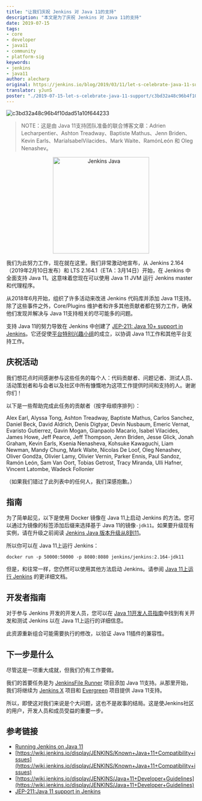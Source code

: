 ```yaml
---
title: "让我们庆祝 Jenkins 对 Java 11的支持"
description: "本文是为了庆祝 Jenkins 对 Java 11的支持"
date: 2019-07-15
tags:
- core
- developer
- java11
- community
- platform-sig
keywords:
- jenkins
- java11
author: alecharp
original: https://jenkins.io/blog/2019/03/11/let-s-celebrate-java-11-support/
translator: yJunS
poster: "./2019-07-15-let-s-celebrate-java-11-support/c3bd32a48c96b4f10dad51a10f644233.png"
---
```


![c3bd32a48c96b4f10dad51a10f644233](c3bd32a48c96b4f10dad51a10f644233.png)

> NOTE：这是由 Java 11支持团队准备的联合博客文章：Adrien Lecharpentier、Ashton Treadway、Baptiste Mathus、Jenn Briden、Kevin Earls、MaríaIsabelVilacides、Mark Waite、RamónLeón 和 Oleg Nenashev。

<div align=center><img style="width:256px;height:256px;" src="/images/logos/formal/256.png" title="Jenkins Java"></div>

我们为此努力工作，现在就在这里。我们非常激动地宣布，从 Jenkins 2.164（2019年2月10日发布）和 LTS 2.164.1（ETA：3月14日）开始，在 Jenkins 中全面支持 Java 11。这意味着您现在可以使用 Java 11 JVM 运行 Jenkins master 和代理程序。

从2018年6月开始，组织了许多活动来改进 Jenkins 代码库并添加 Java 11支持。除了这些事件之外，Core/Plugins 维护者和许多其他贡献者都在努力工作，确保他们发现并解决与 Java 11支持相关的尽可能多的问题。

支持 Java 11的努力导致在 Jenkins 中创建了 [JEP-211: Java 10+ support in Jenkins](https://github.com/jenkinsci/jep/blob/master/jep/211/README.adoc)。它还促使[平台特别兴趣小组](https://jenkins.io/sigs/platform)的成立，以协调 Java 11工作和其他平台支持工作。

## 庆祝活动

我们想花点时间感谢参与这些任务的每个人：代码贡献者、问题记者、测试人员、活动策划者和与会者以及社区中所有慷慨地为这项工作提供时间和支持的人。谢谢你们！

以下是一些帮助完成此任务的贡献者（按字母顺序排列）：

Alex Earl,
Alyssa Tong,
Ashton Treadway,
Baptiste Mathus,
Carlos Sanchez,
Daniel Beck,
David Aldrich,
Denis Digtyar,
Devin Nusbaum,
Emeric Vernat,
Evaristo Gutierrez,
Gavin Mogan,
Gianpaolo Macario,
Isabel Vilacides,
James Howe,
Jeff Pearce,
Jeff Thompson,
Jenn Briden,
Jesse Glick,
Jonah Graham,
Kevin Earls,
Ksenia Nenasheva,
Kohsuke Kawaguchi,
Liam Newman,
Mandy Chung,
Mark Waite,
Nicolas De Loof,
Oleg Nenashev,
Oliver Gondža,
Olivier Lamy,
Olivier Vernin,
Parker Ennis,
Paul Sandoz,
Ramón León,
Sam Van Oort,
Tobias Getrost,
Tracy Miranda,
Ulli Hafner,
Vincent Latombe,
Wadeck Follonier

（如果我们错过了此列表中的任何人，我们深感抱歉。）

## 指南

为了简单起见，以下是使用 Docker 镜像在 Java 11上启动 Jenkins 的方法。您可以通过为镜像的标签添加后缀来选择基于 Java 11的镜像`-jdk11`。如果要升级现有实例，请在升级之前阅读 [Jenkins Java 版本升级从8到11](https://jenkins.io/doc/administration/requirements/upgrade-java-guidelines/)。

所以你可以在 Java 11上运行 Jenkins：

```
docker run -p 50000:50000 -p 8080:8080 jenkins/jenkins:2.164-jdk11
```

但是，和往常一样，您仍然可以使用其他方法启动 Jenkins。请参阅 [Java 11上运行 Jenkins](https://jenkins.io/doc/administration/requirements/jenkins-on-java-11/) 的更详细文档。

## 开发者指南

对于参与 Jenkins 开发的开发人员，您可以在 [Java 11开发人员指南](https://wiki.jenkins.io/display/JENKINS/Java+11+Developer+Guidelines)中找到有关开发和测试 Jenkins 以在 Java 11上运行的详细信息。

此资源重新组合可能需要执行的修改，以验证 Java 11插件的兼容性。

## 下一步是什么

尽管这是一项重大成就，但我们仍有工作要做。

我们的首要任务是为 [JenkinsFile Runner](https://github.com/jenkinsci/jenkinsfile-runner) 项目添加 Java 11支持。从那里开始，我们将继续为 [Jenkins X](https://github.com/jenkins-x) 项目和 [Evergreen](https://jenkins.io/projects/evergreen/) 项目提供 Java 11支持。

所以，即使这对我们来说是个大问题，这也不是故事的结局。这是使Jenkins社区的用户，开发人员和成员受益的重要一步。

## 参考链接

* [Running Jenkins on Java 11](https://jenkins.io/doc/administration/requirements/jenkins-on-java-11/)
* [https://wiki.jenkins.io/display/JENKINS/Known+Java+11+Compatibility+issues](https://wiki.jenkins.io/display/JENKINS/Known+Java+11+Compatibility+issues)
* [https://wiki.jenkins.io/display/JENKINS/Java+11+Developer+Guidelines](https://wiki.jenkins.io/display/JENKINS/Java+11+Developer+Guidelines)
* [JEP-211:Java 11 support in Jenkins](https://github.com/jenkinsci/jep/blob/master/jep/211/README.adoc)
